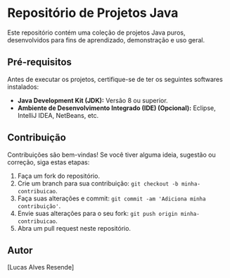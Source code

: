 # Repositório de Projetos Java

Este repositório contém uma coleção de projetos Java puros, desenvolvidos para fins de aprendizado, demonstração e uso geral.

## Pré-requisitos

Antes de executar os projetos, certifique-se de ter os seguintes softwares instalados:

* **Java Development Kit (JDK):** Versão 8 ou superior.
* **Ambiente de Desenvolvimento Integrado (IDE) (Opcional):** Eclipse, IntelliJ IDEA, NetBeans, etc.

## Contribuição

Contribuições são bem-vindas! Se você tiver alguma ideia, sugestão ou correção, siga estas etapas:

1.  Faça um fork do repositório.
2.  Crie um branch para sua contribuição: `git checkout -b minha-contribuicao`.
3.  Faça suas alterações e commit: `git commit -am 'Adiciona minha contribuição'`.
4.  Envie suas alterações para o seu fork: `git push origin minha-contribuicao`.
5.  Abra um pull request neste repositório.

## Autor

[Lucas Alves Resende]
